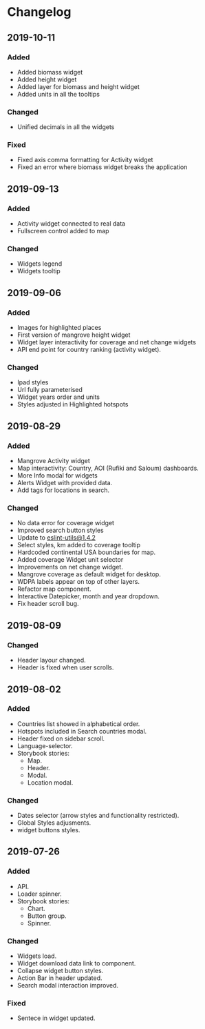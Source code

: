 # Changelog

## 2019-10-11

### Added

- Added biomass widget
- Added height widget
- Added layer for biomass and height widget
- Added units in all the tooltips

### Changed

- Unified decimals in all the widgets

### Fixed

- Fixed axis comma formatting for Activity widget
- Fixed an error where biomass widget breaks the application

## 2019-09-13

### Added

- Activity widget connected to real data
- Fullscreen control added to map

### Changed

- Widgets legend
- Widgets tooltip 


## 2019-09-06

### Added

- Images for highlighted places
- First version of mangrove height widget
- Widget layer interactivity for coverage and net change widgets
- API end point for country ranking (activity widget).

### Changed

- Ipad styles
- Url fully parameterised
- Widget years order and units 
- Styles adjusted in Highlighted hotspots 

## 2019-08-29

### Added

- Mangrove Activity widget
- Map interactivity: Country, AOI (Rufiki and Saloum) dashboards.
- More Info modal for widgets
- Alerts Widget with provided data.
- Add tags for locations in search.

### Changed

- No data error for coverage widget 
- Improved search button styles
- Update to eslint-utils@1.4.2
- Select styles, km added to coverage tooltip
- Hardcoded continental USA boundaries for map.
- Added coverage Widget unit selector
- Improvements on net change widget.
- Mangrove coverage as default widget for desktop.
- WDPA labels appear on top of other layers.
- Refactor map component.
- Interactive Datepicker, month and year dropdown.
- Fix header scroll bug.

## 2019-08-09

### Changed

- Header layour changed.
- Header is fixed when user scrolls.

## 2019-08-02

### Added

- Countries list showed in alphabetical order.
- Hotspots included in Search countries modal.
- Header fixed on sidebar scroll.
- Language-selector.
- Storybook stories:
	- Map.
	- Header.
	- Modal.
	- Location modal.

### Changed

- Dates selector (arrow styles and functionality restricted).
- Global Styles adjusments.
- widget buttons styles.

## 2019-07-26

### Added

- API.
- Loader spinner.
- Storybook stories:
	- Chart.
	- Button group.
	- Spinner.

### Changed

- Widgets load.
- Widget download data link to component.
- Collapse widget button styles.
- Action Bar in header updated.
- Search modal interaction improved.

### Fixed

- Sentece in widget updated.
